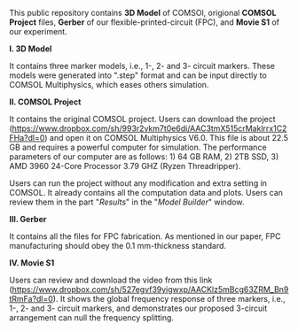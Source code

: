 This public repository contains **3D Model** of COMSOl, origional **COMSOL Project** files, **Gerber** of our flexible-printed-circuit (FPC), and **Movie S1** of our experiment.

**I. 3D Model**

It contains three marker models, i.e., 1-, 2- and 3- circuit markers. These models were generated into ".step" format and can be input directly to COMSOL Multiphysics, which eases others simulation.

**II. COMSOL Project**

It contains the original COMSOL project. Users can download the project (https://www.dropbox.com/sh/993r2vkm7t0e6di/AAC3tmX515crMaklrrx1C2FHa?dl=0) and open it on COMSOL Multiphysics V6.0. This file is about 22.5 GB and requires a powerful computer for simulation. The performance parameters of our computer are as follows: 1) 64 GB RAM, 2) 2TB SSD, 3) AMD 3960 24-Core Processor 3.79 GHZ (Ryzen Threadripper).

Users can run the project without any modification and extra setting in COMSOL. It already contains all the computation data and plots. Users can review them in the part "*Results*" in the "*Model Builder*" window.

**III. Gerber**

It contains all the files for FPC fabrication. As mentioned in our paper, FPC manufacturing should obey the 0.1 mm-thickness standard. 

**IV. Movie S1**

Users can review and download the video from this link (https://www.dropbox.com/sh/527egvf39yigwxp/AACKlz5mBcg63ZRM_Bn9tRmFa?dl=0). It shows the global frequency response of three markers, i.e., 1-, 2- and 3- circuit markers, and demonstrates our proposed 3-circuit arrangement can null the frequency splitting.
